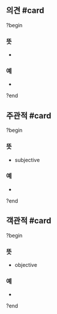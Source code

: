 ## 의견 #card
?begin
### 뜻
-
### 예
-
?end


## 주관적 #card
?begin
### 뜻
- subjective
### 예
-
?end


## 객관적 #card
?begin
### 뜻
- objective
### 예
-
?end